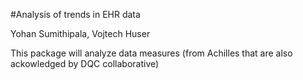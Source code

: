 #Analysis of trends in EHR data

Yohan Sumithipala, Vojtech Huser

This package will analyze data measures (from Achilles that are also ackowledged by DQC collaborative)

